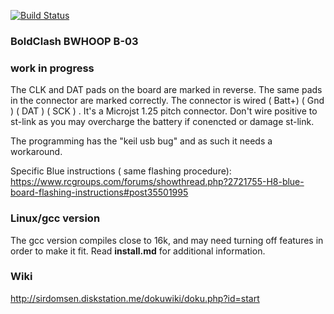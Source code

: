 [![Build Status](https://travis-ci.org/silver13/BoldClash-BWHOOP-B-03.svg?branch=master)](https://travis-ci.org/silver13/BoldClash-BWHOOP-B-03)

### BoldClash BWHOOP B-03


### work in progress

The CLK and DAT pads on the board are marked in reverse. The same pads in the connector are marked correctly. The connector is wired ( Batt+) ( Gnd ) ( DAT ) ( SCK ) . It's a Microjst 1.25 pitch connector. Don't wire positive to st-link as you may overcharge the battery if conencted or damage st-link.


The programming has the "keil usb bug" and as such it needs a workaround.


Specific Blue instructions ( same flashing procedure):
https://www.rcgroups.com/forums/showthread.php?2721755-H8-blue-board-flashing-instructions#post35501995


### Linux/gcc version
The gcc version compiles close to 16k, and may need turning off features in order to make it fit. Read __install.md__ for additional information.

### Wiki
http://sirdomsen.diskstation.me/dokuwiki/doku.php?id=start

